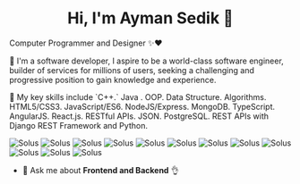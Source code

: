 <h1 align="center">Hi, I'm Ayman Sedik 👋</h1>

<p>Computer Programmer and Designer ✨❤️</p>
<p>📌 I'm a software developer, I aspire to be a world-class software engineer, builder of services for millions of users, 
 seeking a challenging and progressive position to gain knowledge and experience.</p>
 
<p>📌 My key skills include `C++.` Java . OOP. Data Structure. Algorithms. HTML5/CSS3. JavaScript/ES6. 
 NodeJS/Express. MongoDB. TypeScript. AngularJS. React.js. RESTful APIs. JSON. PostgreSQL. REST 
 APIs with Django REST Framework and Python.</p>
 
![Solus](https://img.shields.io/badge/C++-%23f2f2f2.svg?style=for-the-badge&logo=C++&logoColor=5294E2)
![Solus](https://img.shields.io/badge/C++-%23f2f2f2.svg?style=for-the-badge&logo=C++&logoColor=5294E2)
![Solus](https://img.shields.io/badge/C++-%23f2f2f2.svg?style=for-the-badge&logo=C++&logoColor=5294E2)
![Solus](https://img.shields.io/badge/C++-%23f2f2f2.svg?style=for-the-badge&logo=C++&logoColor=5294E2)
![Solus](https://img.shields.io/badge/C++-%23f2f2f2.svg?style=for-the-badge&logo=C++&logoColor=5294E2)
![Solus](https://img.shields.io/badge/C++-%23f2f2f2.svg?style=for-the-badge&logo=C++&logoColor=5294E2)
![Solus](https://img.shields.io/badge/C++-%23f2f2f2.svg?style=for-the-badge&logo=C++&logoColor=5294E2)
![Solus](https://img.shields.io/badge/C++-%23f2f2f2.svg?style=for-the-badge&logo=C++&logoColor=5294E2)
![Solus](https://img.shields.io/badge/C++-%23f2f2f2.svg?style=for-the-badge&logo=C++&logoColor=5294E2)
![Solus](https://img.shields.io/badge/C++-%23f2f2f2.svg?style=for-the-badge&logo=C++&logoColor=5294E2)
![Solus](https://img.shields.io/badge/C++-%23f2f2f2.svg?style=for-the-badge&logo=C++&logoColor=5294E2)
![Solus](https://img.shields.io/badge/C++-%23f2f2f2.svg?style=for-the-badge&logo=C++&logoColor=5294E2)

- 💬 Ask me about **Frontend and Backend** 👌
